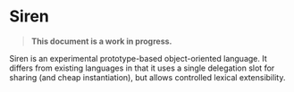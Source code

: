 Siren
=====

> **This document is a work in progress.**

Siren is an experimental prototype-based object-oriented language. It
differs from existing languages in that it uses a single delegation slot
for sharing (and cheap instantiation), but allows controlled lexical
extensibility.


